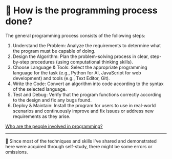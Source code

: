 # 📖 How is the programming process done?

The general programming process consists of the following steps:

1.  Understand the Problem: Analyze the requirements to determine what the program must be capable of doing.
2.  Design the Algorithm: Plan the problem-solving process in clear, step-by-step procedures (using computational thinking skills).
3.  Choose Language & Tools: Select the appropriate programming language for the task (e.g., Python for AI, JavaScript for web development) and tools (e.g., Text Editor, Git).
4.  Write the Code: Convert an algorithm into code according to the syntax of the selected language.
5.  Test and Debug: Verify that the program functions correctly according to the design and fix any bugs found.
6.  Deploy & Maintain: Install the program for users to use in real-world scenarios and continuously improve and fix issues or address new requirements as they arise.

[Who are the people involved in programming?](./05-who-are-the-people-involved-in-programming.md)

---

📍 Since most of the techniques and skills I've shared and demonstrated here were acquired through self-study, there might be some errors or omissions. 